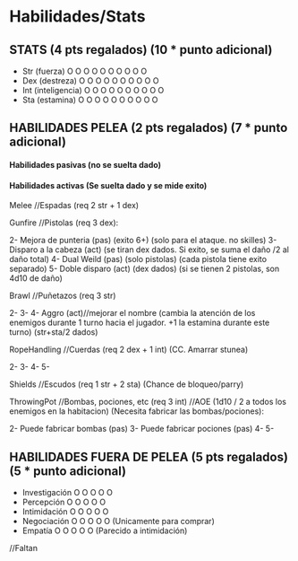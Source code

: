 # Habilidades/Stats

## STATS (4 pts regalados) (10 * punto adicional)
- Str (fuerza)          O O O O O O O O O O
- Dex (destreza)        O O O O O O O O O O
- Int (inteligencia)    O O O O O O O O O O
- Sta (estamina)        O O O O O O O O O O


## HABILIDADES PELEA (2 pts regalados) (7 * punto adicional)

#### Habilidades pasivas (no se suelta dado)
#### Habilidades activas (Se suelta dado y se mide exito)

Melee //Espadas (req 2 str + 1 dex)

Gunfire //Pistolas (req 3 dex):

2- Mejora de punteria (pas) (exito 6+) (solo para el ataque. no skilles)
3- Disparo a la cabeza (act) (se tiran dex dados. Si exito, se suma el daño /2 al daño total)
4- Dual Weild (pas) (solo pistolas) (cada pistola tiene exito separado)
5- Doble disparo (act) (dex dados) (si se tienen 2 pistolas, son 4d10 de daño)

Brawl //Puñetazos (req 3 str)

2-
3-
4- Aggro  (act)//mejorar el nombre (cambia la atención de los enemigos durante 1 turno hacia el jugador. +1 la estamina durante este turno) (str+sta/2 dados)

RopeHandling //Cuerdas (req 2 dex + 1 int) (CC. Amarrar stunea)

2-
3-
4-
5-

Shields //Escudos (req 1 str + 2 sta) (Chance de bloqueo/parry)

ThrowingPot //Bombas, pociones, etc (req 3 int) //AOE (1d10 / 2 a todos los enemigos en la habitacion) (Necesita fabricar las bombas/pociones):

2- Puede fabricar bombas (pas)
3- Puede fabricar pociones (pas)
4-
5-


## HABILIDADES FUERA DE PELEA (5 pts regalados) (5 * punto adicional)

- Investigación   O O O O O
- Percepción      O O O O O
- Intimidación    O O O O O
- Negociación     O O O O O (Unicamente para comprar)
- Empatía         O O O O O (Parecido a intimidación)

//Faltan
